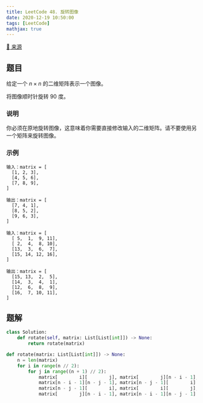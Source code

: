 ```yaml
---
title: LeetCode 48. 旋转图像
date: 2020-12-19 10:50:00
tags: [LeetCode]
mathjax: true
---
```


[:link: 来源](https://leetcode-cn.com/problems/rotate-image/)

## 题目

给定一个 $n\times n$ 的二维矩阵表示一个图像。

将图像顺时针旋转 90 度。

### 说明

你必须在原地旋转图像，这意味着你需要直接修改输入的二维矩阵。请不要使用另一个矩阵来旋转图像。

### 示例

```raw
输入：matrix = [
  [1, 2, 3],
  [4, 5, 6],
  [7, 8, 9],
]

输出：matrix = [
  [7, 4, 1],
  [8, 5, 2],
  [9, 6, 3],
]
```

```raw
输入：matrix = [
  [ 5,  1,  9, 11],
  [ 2,  4,  8, 10],
  [13,  3,  6,  7],
  [15, 14, 12, 16],
]

输出：matrix = [
  [15, 13,  2,  5],
  [14,  3,  4,  1],
  [12,  6,  8,  9],
  [16,  7, 10, 11],
]
```

<!-- more -->

## 题解

```python
class Solution:
    def rotate(self, matrix: List[List[int]]) -> None:
        return rotate(matrix)

def rotate(matrix: List[List[int]]) -> None:
    n = len(matrix)
    for i in range(n // 2):
        for j in range((n + 1) // 2):
            matrix[        i][        j], matrix[        j][n - i - 1],  \
            matrix[n - i - 1][n - j - 1], matrix[n - j - 1][        i] = \
            matrix[n - j - 1][        i], matrix[        i][        j],  \
            matrix[        j][n - i - 1], matrix[n - i - 1][n - j - 1]
```
